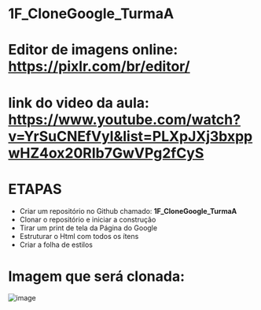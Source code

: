 # 1F_CloneGoogle_TurmaA


# Editor de imagens online: https://pixlr.com/br/editor/

# link do video da aula: https://www.youtube.com/watch?v=YrSuCNEfVyI&list=PLXpJXj3bxppwHZ4ox20RIb7GwVPg2fCyS

# ETAPAS

- Criar um repositório no Github chamado: **1F_CloneGoogle_TurmaA**
- Clonar o repositório e iniciar a construção
- Tirar um print de tela da Página do Google
- Estruturar o Html com todos os ítens
- Criar a folha de estilos

# Imagem que será clonada:

![image](https://github.com/user-attachments/assets/865c86f9-0d84-438e-9a6c-74f0c44a51e5)

